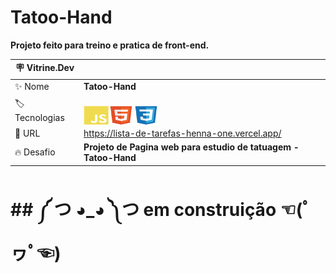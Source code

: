 # Tatoo-Hand


**Projeto feito para treino e pratica de front-end.**

| :placard: Vitrine.Dev |     |
| -------------  | --- |
| :sparkles: Nome        | **Tatoo-Hand**
| :label: Tecnologias | <div style="display: inline_block"><br><img align="center" alt="Logo-Js" height="30" width="40" src="https://raw.githubusercontent.com/devicons/devicon/master/icons/javascript/javascript-plain.svg"><img align="center" alt="Logo-HTML" height="30" width="40" src="https://raw.githubusercontent.com/devicons/devicon/master/icons/html5/html5-original.svg"><img align="center" alt="Logo-CSS" height="30" width="40" src="https://raw.githubusercontent.com/devicons/devicon/master/icons/css3/css3-original.svg"></div>
| :rocket: URL         | https://lista-de-tarefas-henna-one.vercel.app/
| :fire: Desafio     | **Projeto de Pagina web para estudio de tatuagem - Tatoo-Hand**








# ##  ༼ つ ◕_◕ ༽つ em construição ☜(ﾟヮﾟ☜)

##


